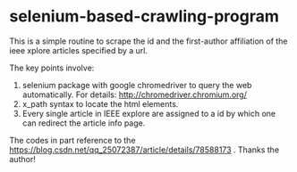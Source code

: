 # selenium-based-crawling-program
This is a simple routine to scrape the id and the first-author affiliation of the ieee xplore articles specified by a url. 

The key points involve:

1. selenium package with google chromedriver to query the web automatically. For details: http://chromedriver.chromium.org/
2. x_path syntax to locate the html elements.
3. Every single article in IEEE explore are assigned to a id by which one can redirect the article info page. 

The codes in part reference to the https://blog.csdn.net/qq_25072387/article/details/78588173 . Thanks the author!
